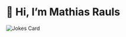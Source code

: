 # 👋 Hi, I’m Mathias Rauls
<!---I’m interested in front-end development, advancing AI models, and blockchain development. Currently I am learning about react.js, three.js blockchain development & front-end development. I would love to collaborate on any and all projects that could help sharpen my skills!
📫 How to reach me: @mathodicol on twitter -->

![Jokes Card](https://readme-jokes.vercel.app/api)

<!---
MathiasRauls/MathiasRauls is a ✨ special ✨ repository because its `README.md` (this file) appears on your GitHub profile.
You can click the Preview link to take a look at your changes.
--->
